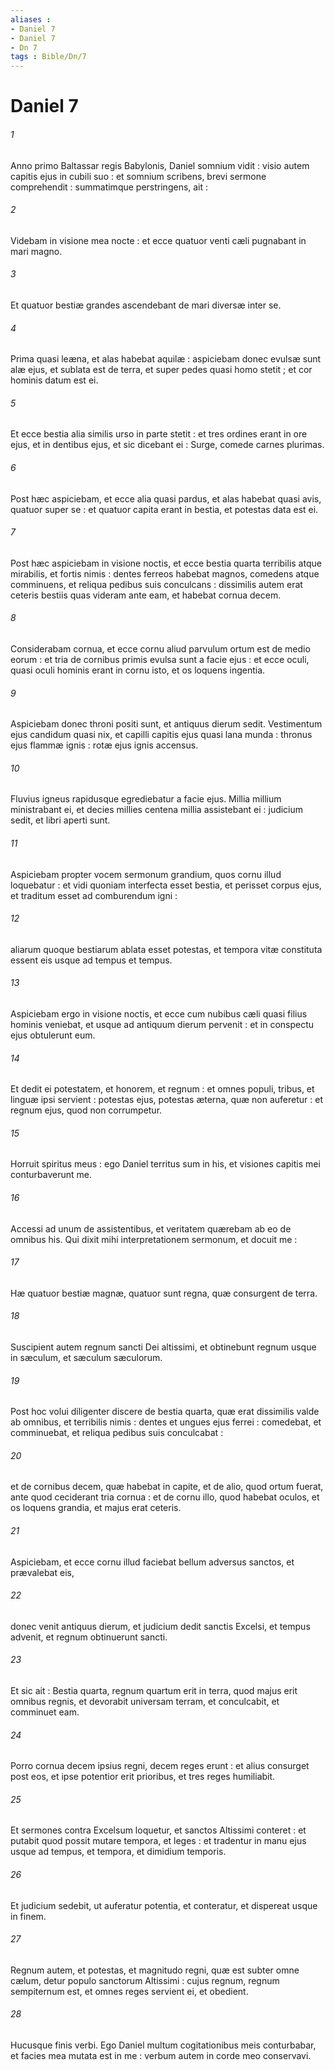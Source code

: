 ```yaml
---
aliases : 
- Daniel 7
- Daniel 7
- Dn 7
tags : Bible/Dn/7
---
```


# Daniel 7

###### 1
Anno primo Baltassar regis Babylonis, Daniel somnium vidit : visio autem capitis ejus in cubili suo : et somnium scribens, brevi sermone comprehendit : summatimque perstringens, ait :
###### 2
Videbam in visione mea nocte : et ecce quatuor venti cæli pugnabant in mari magno.
###### 3
Et quatuor bestiæ grandes ascendebant de mari diversæ inter se.
###### 4
Prima quasi leæna, et alas habebat aquilæ : aspiciebam donec evulsæ sunt alæ ejus, et sublata est de terra, et super pedes quasi homo stetit ; et cor hominis datum est ei.
###### 5
Et ecce bestia alia similis urso in parte stetit : et tres ordines erant in ore ejus, et in dentibus ejus, et sic dicebant ei : Surge, comede carnes plurimas.
###### 6
Post hæc aspiciebam, et ecce alia quasi pardus, et alas habebat quasi avis, quatuor super se : et quatuor capita erant in bestia, et potestas data est ei.
###### 7
Post hæc aspiciebam in visione noctis, et ecce bestia quarta terribilis atque mirabilis, et fortis nimis : dentes ferreos habebat magnos, comedens atque comminuens, et reliqua pedibus suis conculcans : dissimilis autem erat ceteris bestiis quas videram ante eam, et habebat cornua decem.
###### 8
Considerabam cornua, et ecce cornu aliud parvulum ortum est de medio eorum : et tria de cornibus primis evulsa sunt a facie ejus : et ecce oculi, quasi oculi hominis erant in cornu isto, et os loquens ingentia.
###### 9
Aspiciebam donec throni positi sunt, et antiquus dierum sedit. Vestimentum ejus candidum quasi nix, et capilli capitis ejus quasi lana munda : thronus ejus flammæ ignis : rotæ ejus ignis accensus.
###### 10
Fluvius igneus rapidusque egrediebatur a facie ejus. Millia millium ministrabant ei, et decies millies centena millia assistebant ei : judicium sedit, et libri aperti sunt.
###### 11
Aspiciebam propter vocem sermonum grandium, quos cornu illud loquebatur : et vidi quoniam interfecta esset bestia, et perisset corpus ejus, et traditum esset ad comburendum igni :
###### 12
aliarum quoque bestiarum ablata esset potestas, et tempora vitæ constituta essent eis usque ad tempus et tempus.
###### 13
Aspiciebam ergo in visione noctis, et ecce cum nubibus cæli quasi filius hominis veniebat, et usque ad antiquum dierum pervenit : et in conspectu ejus obtulerunt eum.
###### 14
Et dedit ei potestatem, et honorem, et regnum : et omnes populi, tribus, et linguæ ipsi servient : potestas ejus, potestas æterna, quæ non auferetur : et regnum ejus, quod non corrumpetur.
###### 15
Horruit spiritus meus : ego Daniel territus sum in his, et visiones capitis mei conturbaverunt me.
###### 16
Accessi ad unum de assistentibus, et veritatem quærebam ab eo de omnibus his. Qui dixit mihi interpretationem sermonum, et docuit me :
###### 17
Hæ quatuor bestiæ magnæ, quatuor sunt regna, quæ consurgent de terra.
###### 18
Suscipient autem regnum sancti Dei altissimi, et obtinebunt regnum usque in sæculum, et sæculum sæculorum.
###### 19
Post hoc volui diligenter discere de bestia quarta, quæ erat dissimilis valde ab omnibus, et terribilis nimis : dentes et ungues ejus ferrei : comedebat, et comminuebat, et reliqua pedibus suis conculcabat :
###### 20
et de cornibus decem, quæ habebat in capite, et de alio, quod ortum fuerat, ante quod ceciderant tria cornua : et de cornu illo, quod habebat oculos, et os loquens grandia, et majus erat ceteris.
###### 21
Aspiciebam, et ecce cornu illud faciebat bellum adversus sanctos, et prævalebat eis,
###### 22
donec venit antiquus dierum, et judicium dedit sanctis Excelsi, et tempus advenit, et regnum obtinuerunt sancti.
###### 23
Et sic ait : Bestia quarta, regnum quartum erit in terra, quod majus erit omnibus regnis, et devorabit universam terram, et conculcabit, et comminuet eam.
###### 24
Porro cornua decem ipsius regni, decem reges erunt : et alius consurget post eos, et ipse potentior erit prioribus, et tres reges humiliabit.
###### 25
Et sermones contra Excelsum loquetur, et sanctos Altissimi conteret : et putabit quod possit mutare tempora, et leges : et tradentur in manu ejus usque ad tempus, et tempora, et dimidium temporis.
###### 26
Et judicium sedebit, ut auferatur potentia, et conteratur, et dispereat usque in finem.
###### 27
Regnum autem, et potestas, et magnitudo regni, quæ est subter omne cælum, detur populo sanctorum Altissimi : cujus regnum, regnum sempiternum est, et omnes reges servient ei, et obedient.
###### 28
Hucusque finis verbi. Ego Daniel multum cogitationibus meis conturbabar, et facies mea mutata est in me : verbum autem in corde meo conservavi.
